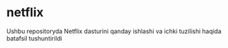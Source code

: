 # netflix
Ushbu repositoryda Netflix dasturini qanday ishlashi va ichki tuzilishi haqida batafsil tushuntirildi
